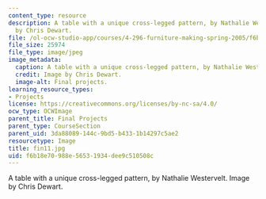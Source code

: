 ```yaml
---
content_type: resource
description: A table with a unique cross-legged pattern, by Nathalie Westervelt. Image
  by Chris Dewart.
file: /ol-ocw-studio-app/courses/4-296-furniture-making-spring-2005/f6b18e70988e56531934dee9c510508c_fin11.jpg
file_size: 25974
file_type: image/jpeg
image_metadata:
  caption: A table with a unique cross-legged pattern, by Nathalie Westervelt.
  credit: Image by Chris Dewart.
  image-alt: Final projects.
learning_resource_types:
- Projects
license: https://creativecommons.org/licenses/by-nc-sa/4.0/
ocw_type: OCWImage
parent_title: Final Projects
parent_type: CourseSection
parent_uid: 3da88089-144c-9bd5-b433-1b14297c5ae2
resourcetype: Image
title: fin11.jpg
uid: f6b18e70-988e-5653-1934-dee9c510508c
---
```

A table with a unique cross-legged pattern, by Nathalie Westervelt. Image by Chris Dewart.